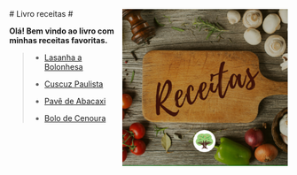 <img src="imagens/imagem-receitas.PNG" align="right" width="300">
# Livro receitas #

**Olá! Bem vindo ao livro com minhas receitas favoritas.**

> * [Lasanha a Bolonhesa](https://github.com/siljrocha/livro-receitas/blob/master/receitas/lasanha.md)
>
> * [Cuscuz Paulista](https://github.com/siljrocha/livro-receitas/blob/master/receitas/Cuscuz%20Paulista.md)
>
> * [Pavê de Abacaxi](https://github.com/siljrocha/livro-receitas/blob/master/receitas/Pav%C3%AA%20de%20Abacaxi.md)
>
> * [Bolo de Cenoura](https://github.com/siljrocha/livro-receitas/blob/master/receitas/Bolo%20de%20Cenoura.md)